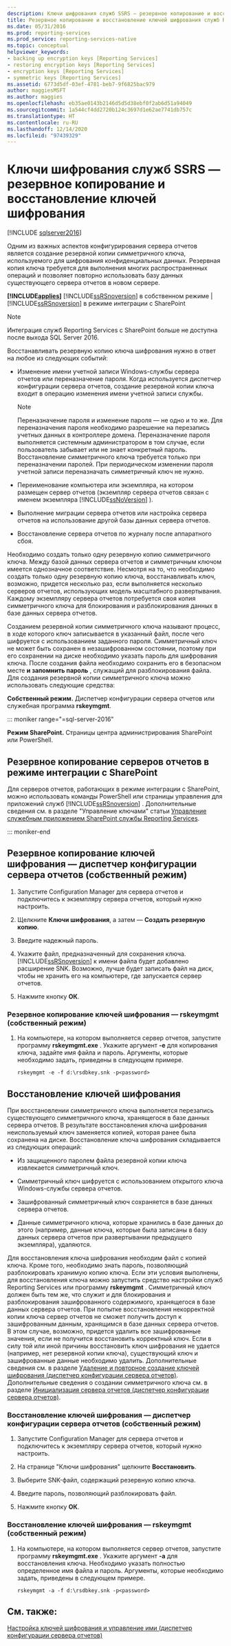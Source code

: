 ```yaml
---
description: Ключи шифрования служб SSRS — резервное копирование и восстановление ключей шифрования
title: Резервное копирование и восстановление ключей шифрования служб Reporting Services | Документы Майкрософт
ms.date: 05/31/2016
ms.prod: reporting-services
ms.prod_service: reporting-services-native
ms.topic: conceptual
helpviewer_keywords:
- backing up encryption keys [Reporting Services]
- restoring encryption keys [Reporting Services]
- encryption keys [Reporting Services]
- symmetric keys [Reporting Services]
ms.assetid: 6773d5df-03ef-4781-beb7-9f6825bac979
author: maggiesMSFT
ms.author: maggies
ms.openlocfilehash: eb35ae0143b2146d5d5d38ebf0f2ab6d51a94049
ms.sourcegitcommit: 1a544cf4dd2720b124c3697d1e62ae7741db757c
ms.translationtype: HT
ms.contentlocale: ru-RU
ms.lasthandoff: 12/14/2020
ms.locfileid: "97439329"
---
```

# <a name="ssrs-encryption-keys---back-up-and-restore-encryption-keys"></a>Ключи шифрования служб SSRS — резервное копирование и восстановление ключей шифрования
[!INCLUDE [sqlserver2016](../../includes/applies-to-version/sqlserver2016.md)]

  Одним из важных аспектов конфигурирования сервера отчетов является создание резервной копии симметричного ключа, используемого для шифрования конфиденциальных данных. Резервная копия ключа требуется для выполнения многих распространенных операций и позволяет повторно использовать базу данных существующего сервера отчетов в новом сервере.  
  
 **[!INCLUDE[applies](../../includes/applies-md.md)]** [!INCLUDE[ssRSnoversion](../../includes/ssrsnoversion-md.md)] в собственном режиме | [!INCLUDE[ssRSnoversion](../../includes/ssrsnoversion-md.md)] в режиме интеграции с SharePoint  

> [!NOTE]
> Интеграция служб Reporting Services с SharePoint больше не доступна после выхода SQL Server 2016.
  
 Восстанавливать резервную копию ключа шифрования нужно в ответ на любое из следующих событий:  
  
-   Изменение имени учетной записи Windows-службы сервера отчетов или переназначение пароля. Когда используется диспетчер конфигурации сервера отчетов, создание резервной копии ключа входит в операцию изменения имени учетной записи службы.  
  
    > [!NOTE]
    > Переназначение пароля и изменение пароля — не одно и то же. Для переназначения пароля необходимо разрешение на перезапись учетных данных в контроллере домена. Переназначение пароля выполняется системным администратором в том случае, если пользователь забывает или не знает конкретный пароль. Восстановление симметричного ключа требуется только при переназначении паролей. При периодическом изменении пароля учетной записи переназначать симметричный ключ не нужно.  
  
-   Переименование компьютера или экземпляра, на котором размещен сервер отчетов (экземпляр сервера отчетов связан с именем экземпляра [!INCLUDE[ssNoVersion](../../includes/ssnoversion-md.md)] ).  
  
-   Выполнение миграции сервера отчетов или настройка сервера отчетов на использование другой базы данных сервера отчетов.  
  
-   Восстановление сервера отчетов по журналу после аппаратного сбоя.  
  
 Необходимо создать только одну резервную копию симметричного ключа. Между базой данных сервера отчетов и симметричным ключом имеется однозначное соответствие. Несмотря на то, что необходимо создать только одну резервную копию ключа, восстанавливать ключ, возможно, придется несколько раз, если выполняется несколько серверов отчетов, использующих модель масштабного развертывания. Каждому экземпляру сервера отчетов потребуется своя копия симметричного ключа для блокирования и разблокирования данных в базе данных сервера отчетов.

 Созданием резервной копии симметричного ключа называют процесс, в ходе которого ключ записывается в указанный файл, после чего шифруется с использованием заданного пароля. Симметричный ключ не может быть сохранен в незашифрованном состоянии, поэтому при его сохранении на диске необходимо указать пароль для шифрования ключа. После создания файла необходимо сохранить его в безопасном месте **и запомнить пароль** , служащий для разблокирования файла. Для создания резервной копии симметричного ключа можно использовать следующие средства:  
  
 **Собственный режим.** Диспетчер конфигурации сервера отчетов или служебная программа **rskeymgmt**.  

::: moniker range="=sql-server-2016"
  
 **Режим SharePoint.** Страницы центра администрирования SharePoint или PowerShell.  
  
##  <a name="backup-sharepoint-mode-report-servers"></a><a name="bkmk_backup_sharepoint"></a> Резервное копирование серверов отчетов в режиме интеграции с SharePoint  
 Для серверов отчетов, работающих в режиме интеграции с SharePoint, можно использовать команды PowerShell или страницы управления для приложений служб [!INCLUDE[ssRSnoversion](../../includes/ssrsnoversion-md.md)] . Дополнительные сведения см. в разделе "Управление ключами" статьи [Управление служебным приложением SharePoint службы Reporting Services](../../reporting-services/report-server-sharepoint/manage-a-reporting-services-sharepoint-service-application.md).  

::: moniker-end
  
##  <a name="back-up-encryption-keys--report-server-configuration-manager-native-mode"></a><a name="bkmk_backup_configuration_manager"></a> Резервное копирование ключей шифрования — диспетчер конфигурации сервера отчетов (собственный режим)  
  
1.  Запустите Configuration Manager для сервера отчетов и подключитесь к экземпляру сервера отчетов, который нужно настроить.  
  
2.  Щелкните **Ключи шифрования**, а затем — **Создать резервную копию**.  
  
3.  Введите надежный пароль.  
  
4.  Укажите файл, предназначенный для сохранения ключа. [!INCLUDE[ssRSnoversion](../../includes/ssrsnoversion-md.md)] к имени файла будет добавлено расширение SNK. Возможно, лучше будет записать файл на диск, чтобы не хранить его на компьютере, где запускается сервер отчетов.  
  
5.  Нажмите кнопку **ОК**.  
  
###  <a name="back-up-encryption-keys--rskeymgmt-native-mode"></a><a name="bkmk_backup_rskeymgmt"></a> Резервное копирование ключей шифрования — rskeymgmt (собственный режим)  
  
1.  На компьютере, на котором выполняется сервер отчетов, запустите программу **rskeymgmt.exe** . Укажите аргумент **-e** для копирования ключа, задайте имя файла и пароль. Аргументы, которые необходимо задать, приведены в следующем примере.  
  
    ```  
    rskeymgmt -e -f d:\rsdbkey.snk -p<password>  
    ```  
  
## <a name="restore-encryption-keys"></a>Восстановление ключей шифрования  
 При восстановлении симметричного ключа выполняется перезапись существующего симметричного ключа, хранящегося в базе данных сервера отчетов. В результате восстановления ключа шифрования неиспользуемый ключ заменяется копией, которая ранее была сохранена на диске. Восстановление ключа шифрования складывается из следующих операций:  
  
-   Из защищенного паролем файла резервной копии ключа извлекается симметричный ключ.  
  
-   Симметричный ключ шифруется с использованием открытого ключа Windows-службы сервера отчетов.  
  
-   Зашифрованный симметричный ключ сохраняется в базе данных сервера отчетов.  
  
-   Данные симметричного ключа, которые хранились в базе данных до этого (например, данные ключа, которые была записаны в базу данных сервера отчетов при развертывании предыдущего экземпляра), удаляются.  
  
 Для восстановления ключа шифрования необходим файл с копией ключа. Кроме того, необходимо знать пароль, позволяющий разблокировать хранимую копию ключа. Если эти условия выполнены, для восстановления ключа можно запустить средство настройки служб Reporting Services или программу **rskeymgmt** . Симметричный ключ должен быть тем же, что служит и для блокирования и разблокирования зашифрованного содержимого, хранящегося в базе данных сервера отчетов. При попытке восстановления некорректной копии ключа сервер отчетов не сможет получить доступ к зашифрованным данным, хранящимся в базе данных сервера отчетов. В этом случае, возможно, придется удалить все зашифрованные значения, если не получится восстановить корректный ключ. Если в силу той или иной причины восстановить ключ шифрования не удается (например, нет резервной копии ключа), существующий ключ и зашифрованные данные необходимо удалить. Дополнительные сведения см. в разделе [Удаление и повторное создание ключей шифрования (диспетчер конфигурации сервера отчетов)](../../reporting-services/install-windows/ssrs-encryption-keys-delete-and-re-create-encryption-keys.md). Дополнительные сведения о создании симметричного ключа см. в разделе [Инициализация сервера отчетов (диспетчер конфигурации сервера отчетов)](../../reporting-services/install-windows/ssrs-encryption-keys-initialize-a-report-server.md).  
  
###  <a name="restore-encryption-keys--report-server-configuration-manager-native-mode"></a><a name="bkmk_restore_configuration_manager"></a> Восстановление ключей шифрования — диспетчер конфигурации сервера отчетов (собственный режим)  
  
1.  Запустите Configuration Manager для сервера отчетов и подключитесь к экземпляру сервера отчетов, который нужно настроить.  
  
2.  На странице "Ключи шифрования" щелкните **Восстановить**.  
  
3.  Выберите SNK-файл, содержащий резервную копию ключа.  
  
4.  Введите пароль, позволяющий разблокировать файл.  
  
5.  Нажмите кнопку **ОК**. 
  
###  <a name="restore-encryption-keys---rskeymgmt-native-mode"></a><a name="bkmk_restore_rskeymgmt"></a> Восстановление ключей шифрования — rskeymgmt (собственный режим)  
  
1.  На компьютере, на котором выполняется сервер отчетов, запустите программу **rskeymgmt.exe** . Укажите аргумент **-a** для восстановления ключа. Необходимо указать полностью определенное имя файла и пароль. Аргументы, которые необходимо задать, приведены в следующем примере.  
  
    ```  
    rskeymgmt -a -f d:\rsdbkey.snk -p<password>  
    ```  
  
## <a name="see-also"></a>См. также:  
 [Настройка ключей шифрования и управление ими (диспетчер конфигурации сервера отчетов)](../../reporting-services/install-windows/ssrs-encryption-keys-manage-encryption-keys.md)  
  
  
